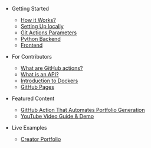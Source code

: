 - Getting Started

	- [How it Works?](/pages/How-it-Works)
	- [Setting Up locally](/pages/Setting-Up-Locally)
	- [Git Actions Parameters](/pages/Git-Actions-Parameters)
	- [Python Backend](/pages/Python-Backend)
	- [Frontend](/pages/Frontend)

- For Contributors

	- [What are GitHub actions?](https://medium.com/better-programming/github-actions-the-what-why-and-how-3868d5a86292)
	- [What is an API?](https://www.freecodecamp.org/news/what-is-an-api-in-english-please-b880a3214a82/)
	- [Introduction to Dockers](https://medium.com/codingthesmartway-com-blog/docker-beginners-guide-part-1-images-containers-6f3507fffc98)
	- [GitHub Pages](https://towardsdatascience.com/how-to-create-a-free-github-pages-website-53743d7524e1)

- Featured Content

	- [GitHub Action That Automates Portfolio Generation](https://towardsdatascience.com/github-action-that-automates-portfolio-generation-bc15835862dc)
	- [YouTube Video Guide & Demo](https://youtu.be/uIQhIdErYSk)

- Live Examples

	- [Creator Portfolio](https://kaustubhgupta.github.io/)